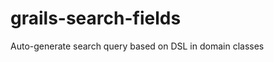 grails-search-fields
====================

Auto-generate search query based on DSL in domain classes